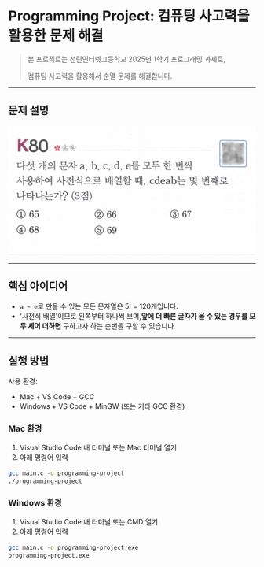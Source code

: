 # Programming Project: 컴퓨팅 사고력을 활용한 문제 해결

> 본 프로젝트는 선린인터넷고등학교 2025년 1학기 프로그래밍 과제로,
> 
> 
> 컴퓨팅 사고력을 활용해서 순열 문제를 해결합니다.
> 

---

## 문제 설명

![문제 이미지](https://github.com/jungwj0706/Programming-1st-semester-project/blob/main/programming-project-question.png)

---

## 핵심 아이디어

- `a ~ e`로 만들 수 있는 모든 문자열은 5! = 120개입니다.
- '사전식 배열'이므로 왼쪽부터 하나씩 보며,**앞에 더 빠른 글자가 올 수 있는 경우를 모두 세어 더하면** 구하고자 하는 순번을 구할 수 있습니다.

---

## 실행 방법

사용 환경:

- Mac + VS Code + GCC
- Windows + VS Code + MinGW (또는 기타 GCC 환경)

### Mac 환경

1. Visual Studio Code 내 터미널 또는 Mac 터미널 열기
2. 아래 명령어 입력

```bash
gcc main.c -o programming-project
./programming-project

```

### Windows 환경

1. Visual Studio Code 내 터미널 또는 CMD 열기
2. 아래 명령어 입력

```bash
gcc main.c -o programming-project.exe
programming-project.exe

```
